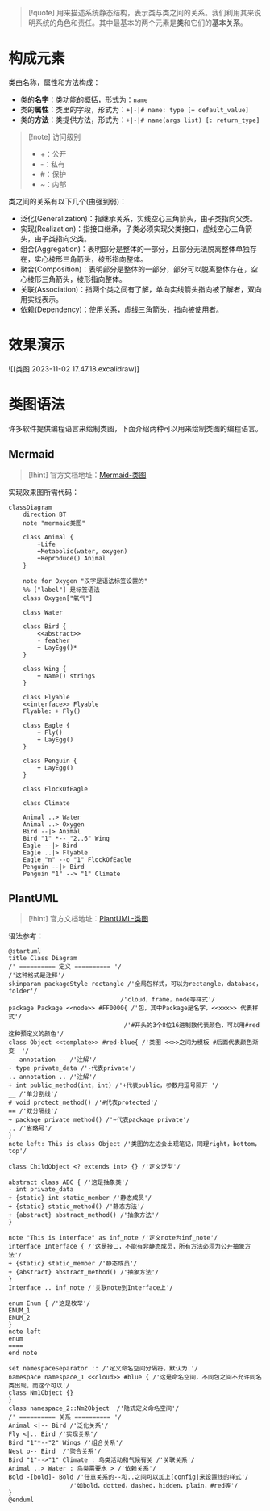 > [!quote]
> 用来描述系统静态结构，表示类与类之间的关系。我们利用其来说明系统的角色和责任。其中最基本的两个元素是**类**和它们的**基本关系**。

# 构成元素

类由名称，属性和方法构成：

- 类的**名字**：类功能的概括，形式为：`name`
- 类的**属性**：类里的字段，形式为：`+|-|# name: type [= default_value]`
- 类的**方法**：类提供方法，形式为：`+|-|# name(args list) [: return_type]`

> [!note] 访问级别
> - +：公开
> - -：私有
> - \#：保护
> - ~：内部

类之间的关系有以下几个(由强到弱)：

- 泛化(Generalization)：指继承关系，实线空心三角箭头，由子类指向父类。
- 实现(Realization)：指接口继承，子类必须实现父类接口，虚线空心三角箭头，由子类指向父类。
- 组合(Aggregation)：表明部分是整体的一部分，且部分无法脱离整体单独存在，实心棱形三角箭头，棱形指向整体。
- 聚合(Composition)：表明部分是整体的一部分，部分可以脱离整体存在，空心棱形三角箭头，棱形指向整体。
- 关联(Association)：指两个类之间有了解，单向实线箭头指向被了解者，双向用实线表示。
- 依赖(Dependency)：使用关系，虚线三角箭头，指向被使用者。

# 效果演示

![[类图 2023-11-02 17.47.18.excalidraw]]

# 类图语法

许多软件提供编程语言来绘制类图，下面介绍两种可以用来绘制类图的编程语言。
## Mermaid

> [!hint]
> 官方文档地址：[Mermaid-类图](https://mermaid.nodejs.cn/syntax/classDiagram.html)

实现效果图所需代码：
```code
classDiagram
	direction BT
	note "mermaid类图"
 
	class Animal {
		+Life
		+Metabolic(water, oxygen)
		+Reproduce() Animal
	}

	note for Oxygen "汉字是语法标签设置的"
	%% ["label"] 是标签语法
	class Oxygen["氧气"] 
	
	class Water
	
	class Bird {
		<<abstract>>
		- feather
		+ LayEgg()*
	}

	class Wing {
		+ Name() string$
	}

	class Flyable
	<<interface>> Flyable
	Flyable: + Fly()

	class Eagle {
		+ Fly()
		+ LayEgg()
	}

	class Penguin {
		+ LayEgg()
	}

	class FlockOfEagle

	class Climate
		
	Animal ..> Water
	Animal ..> Oxygen
	Bird --|> Animal
	Bird "1" *-- "2..6" Wing
	Eagle --|> Bird
	Eagle ..|> Flyable
	Eagle "n" --o "1" FlockOfEagle
	Penguin --|> Bird
	Penguin "1" --> "1" Climate
```
## PlantUML

> [!hint]
> 官方文档地址：[PlantUML-类图](https://plantuml.com/zh/class-diagram)

语法参考：
```plantuml
@startuml
title Class Diagram
/' ========== 定义 ========== '/
/'这种格式是注释'/
skinparam packageStyle rectangle /'全局包样式，可以为rectangle，database，folder'/
							   /'cloud，frame，node等样式'/
package Package <<node>> #FF0000{ /'包，其中Package是名字，<<xxx>> 代表样式'/
								/'#开头的3个8位16进制数代表颜色，可以用#red这种预定义的颜色'/
class Object <<template>> #red-blue{ /'类图 <<>>之间为模板 #后面代表颜色渐变  '/
-- annotation -- /'注解'/
- type private_data /'-代表private'/
.. annotation .. /'注解'/
+ int public_method(int，int) /'+代表public，参数用逗号隔开 '/
__ /'单分割线'/
# void protect_method() /'#代表protected'/
== /'双分隔线'/
~ package_private_method() /'~代表package_private'/
.. /'省略号'/
}
note left: This is class Object /'类图的左边会出现笔记，同理right，bottom，top'/

class ChildObject <? extends int> {} /'定义泛型'/

abstract class ABC { /'这是抽象类'/
- int private_data
+ {static} int static_member /'静态成员'/
+ {static} static_method() /'静态方法'/
+ {abstract} abstract_method() /'抽象方法'/
}

note "This is interface" as inf_note /'定义note为inf_note'/
interface Interface { /'这是接口，不能有非静态成员，所有方法必须为公开抽象方法'/
+ {static} static_member /'静态成员'/
+ {abstract} abstract_method() /'抽象方法'/
}
Interface .. inf_note /'关联note到Interface上'/

enum Enum { /'这是枚举'/
ENUM_1
ENUM_2
}
note left
enum
====
end note

set namespaceSeparator :: /'定义命名空间分隔符，默认为.'/
namespace namespace_1 <<cloud>> #blue { /'这是命名空间，不同包之间不允许同名类出现，而这个可以'/
class Nm1Object {}
}
class namespace_2::Nm2Object  /'隐式定义命名空间'/
/' ========== 关系 ========== '/
Animal <|-- Bird /'泛化关系'/
Fly <|.. Bird /'实现关系'/
Bird "1"*--"2" Wings /'组合关系'/
Nest o-- Bird  /'聚合关系'/
Bird "1"-->"1" Climate : 鸟类活动和气候有关 /'关联关系'/
Animal ..> Water : 鸟类需要水 > /'依赖关系'/
Bold -[bold]- Bold /'任意关系的--和..之间可以加上[config]来设置线的样式'/
				 /'如bold，dotted，dashed，hidden，plain，#red等'/
}
@enduml
```
